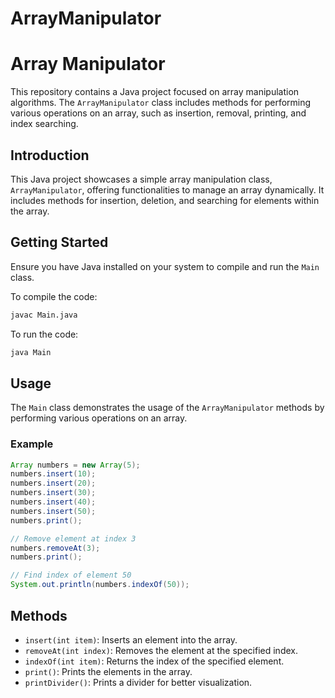 # ArrayManipulator

# Array Manipulator

This repository contains a Java project focused on array manipulation algorithms. The `ArrayManipulator` class includes methods for performing various operations on an array, such as insertion, removal, printing, and index searching.


## Introduction
This Java project showcases a simple array manipulation class, `ArrayManipulator`, offering functionalities to manage an array dynamically. It includes methods for insertion, deletion, and searching for elements within the array.

## Getting Started
Ensure you have Java installed on your system to compile and run the `Main` class.

To compile the code:
```bash
javac Main.java
```

To run the code:
```bash
java Main
```

## Usage
The `Main` class demonstrates the usage of the `ArrayManipulator` methods by performing various operations on an array.

### Example
```java
Array numbers = new Array(5);
numbers.insert(10);
numbers.insert(20);
numbers.insert(30);
numbers.insert(40);
numbers.insert(50);
numbers.print();

// Remove element at index 3
numbers.removeAt(3);
numbers.print();

// Find index of element 50
System.out.println(numbers.indexOf(50));
```

## Methods
- `insert(int item)`: Inserts an element into the array.
- `removeAt(int index)`: Removes the element at the specified index.
- `indexOf(int item)`: Returns the index of the specified element.
- `print()`: Prints the elements in the array.
- `printDivider()`: Prints a divider for better visualization.

